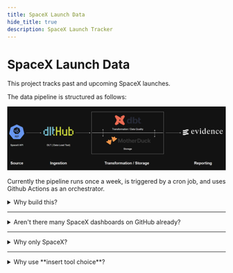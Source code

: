 ```yaml
---
title: SpaceX Launch Data
hide_title: true
description: SpaceX Launch Tracker
---
```


# SpaceX Launch Data

This project tracks past and upcoming SpaceX launches. 

The data pipeline is structured as follows:

![pipeline](https://raw.githubusercontent.com/Mcanroe/SpaceX-Pipeline/refs/heads/main/evidence/static/pipeline.png)

Currently the pipeline runs once a week, is triggered by a cron job, and uses Github Actions as an orchestrator.


<details>
<summary>Why build this?</summary>
Space is cool. Data is cool. 

Combining space and data is even cooler.
</details>

---
<details>
<summary>Aren't there many SpaceX dashboards on GitHub already?</summary>
Yes, but most of them use an outdated API.
</details>

---
<details>
<summary>Why only SpaceX?</summary>
No particular reason. I might add other space agencies in the future.
</details>

---
<details>
<summary>Why use **insert tool choice**?</summary>

dlt - For a simple task like this, it didn't make sense to use other heavy ingestion tools.

dbt - Top dog for data transformation , offers built in data quality checks, and works really well with Motherduck unlike sqlmesh (which works but is not as intuitive).

Motherduck - This one's debatable , honestly the main reason is that their free plan is quite generous (unlike Snowflake that has an expiry date).

evidence - Looked really nice , unlike other BI tools their offering works really well for a static site aka personal projects. I also liked their code first approach rather than the usual drag and drop interface.
</details>



